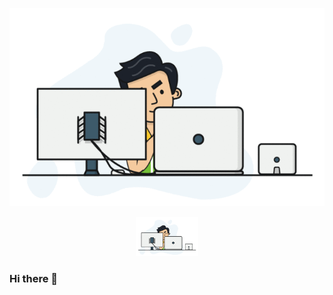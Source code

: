 ![](https://raw.githubusercontent.com/rajpratyush/rajpratyush/master/me_1.gif)

<div id="header" align="center">
  <img src="https://raw.githubusercontent.com/rajpratyush/rajpratyush/master/me_1.gif" width="100"/>
</div>

### Hi there 👋



<!--
**Chirag980/Chirag980** is a ✨ _special_ ✨ repository because its `README.md` (this file) appears on your GitHub profile.

Here are some ideas to get you started:

- 🔭 I’m currently working on ...
- 🌱 I’m currently learning ...
- 👯 I’m looking to collaborate on ...
- 🤔 I’m looking for help with ...
- 💬 Ask me about ...
- 📫 How to reach me: ...
- 😄 Pronouns: ...
- ⚡ Fun fact: ...
-->
